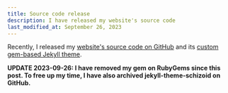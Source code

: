 ```yaml
---
title: Source code release
description: I have released my website's source code
last_modified_at: September 26, 2023
---
```


Recently, I released my <a href="https://github.com/schizoidnightmares/schizoidnightmares.com" target="_blank">website's source code on GitHub</a> and its <a href="https://github.com/schizoidnightmares/jekyll-theme-schizoid" target="_blank">custom gem-based Jekyll theme</a>.

**UPDATE 2023-09-26: I have removed my gem on RubyGems since this post. To free up my time, I have also archived jekyll-theme-schizoid on GitHub.**